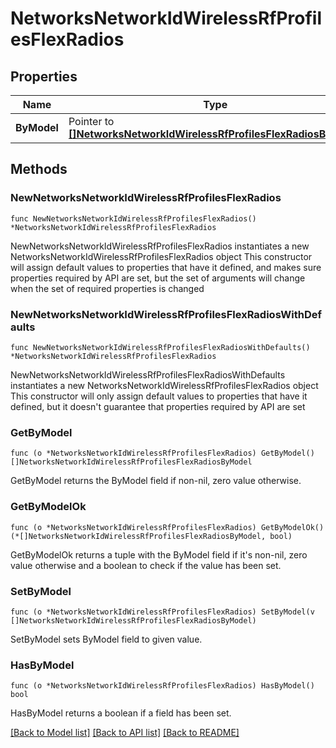 # NetworksNetworkIdWirelessRfProfilesFlexRadios

## Properties

Name | Type | Description | Notes
------------ | ------------- | ------------- | -------------
**ByModel** | Pointer to [**[]NetworksNetworkIdWirelessRfProfilesFlexRadiosByModel**](NetworksNetworkIdWirelessRfProfilesFlexRadiosByModel.md) | Flex radios by model. | [optional] 

## Methods

### NewNetworksNetworkIdWirelessRfProfilesFlexRadios

`func NewNetworksNetworkIdWirelessRfProfilesFlexRadios() *NetworksNetworkIdWirelessRfProfilesFlexRadios`

NewNetworksNetworkIdWirelessRfProfilesFlexRadios instantiates a new NetworksNetworkIdWirelessRfProfilesFlexRadios object
This constructor will assign default values to properties that have it defined,
and makes sure properties required by API are set, but the set of arguments
will change when the set of required properties is changed

### NewNetworksNetworkIdWirelessRfProfilesFlexRadiosWithDefaults

`func NewNetworksNetworkIdWirelessRfProfilesFlexRadiosWithDefaults() *NetworksNetworkIdWirelessRfProfilesFlexRadios`

NewNetworksNetworkIdWirelessRfProfilesFlexRadiosWithDefaults instantiates a new NetworksNetworkIdWirelessRfProfilesFlexRadios object
This constructor will only assign default values to properties that have it defined,
but it doesn't guarantee that properties required by API are set

### GetByModel

`func (o *NetworksNetworkIdWirelessRfProfilesFlexRadios) GetByModel() []NetworksNetworkIdWirelessRfProfilesFlexRadiosByModel`

GetByModel returns the ByModel field if non-nil, zero value otherwise.

### GetByModelOk

`func (o *NetworksNetworkIdWirelessRfProfilesFlexRadios) GetByModelOk() (*[]NetworksNetworkIdWirelessRfProfilesFlexRadiosByModel, bool)`

GetByModelOk returns a tuple with the ByModel field if it's non-nil, zero value otherwise
and a boolean to check if the value has been set.

### SetByModel

`func (o *NetworksNetworkIdWirelessRfProfilesFlexRadios) SetByModel(v []NetworksNetworkIdWirelessRfProfilesFlexRadiosByModel)`

SetByModel sets ByModel field to given value.

### HasByModel

`func (o *NetworksNetworkIdWirelessRfProfilesFlexRadios) HasByModel() bool`

HasByModel returns a boolean if a field has been set.


[[Back to Model list]](../README.md#documentation-for-models) [[Back to API list]](../README.md#documentation-for-api-endpoints) [[Back to README]](../README.md)


